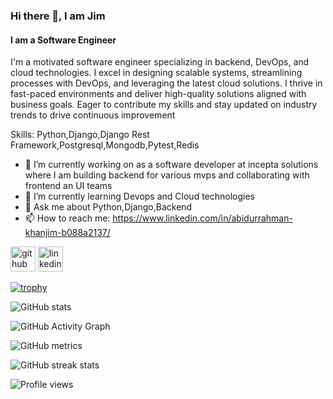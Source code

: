 ### Hi there 👋, I am Jim
#### I am a Software Engineer
I'm a motivated software engineer specializing in backend, DevOps, and cloud technologies. I excel in designing scalable systems, streamlining processes with DevOps, and leveraging the latest cloud solutions. I thrive in fast-paced environments and deliver high-quality solutions aligned with business goals. Eager to contribute my skills and stay updated on industry trends to drive continuous improvement

Skills: Python,Django,Django Rest Framework,Postgresql,Mongodb,Pytest,Redis

- 🔭 I’m currently working on as a software developer at incepta solutions where I am building backend for various mvps and collaborating with frontend an UI teams 
- 🌱 I’m currently learning Devops and Cloud technologies 
- 💬 Ask me about Python,Django,Backend 
- 📫 How to reach me: https://www.linkedin.com/in/abidurrahman-khanjim-b088a2137/ 


[<img src='https://cdn.jsdelivr.net/npm/simple-icons@3.0.1/icons/github.svg' alt='github' height='40'>](https://github.com/JimRh)  [<img src='https://cdn.jsdelivr.net/npm/simple-icons@3.0.1/icons/linkedin.svg' alt='linkedin' height='40'>](https://www.linkedin.com/in/https://www.linkedin.com/in/abidurrahman-khanjim-b088a2137//)  

[![trophy](https://github-profile-trophy.vercel.app/?username=JimRh)](https://github.com/ryo-ma/github-profile-trophy)

![GitHub stats](https://github-readme-stats.vercel.app/api?username=JimRh&show_icons=true)  

![GitHub Activity Graph](https://activity-graph.herokuapp.com/graph?username=JimRh)  

![GitHub metrics](https://metrics.lecoq.io/JimRh)  

![GitHub streak stats](https://streak-stats.demolab.com/?user=JimRh)  

![Profile views](https://gpvc.arturio.dev/JimRh)  
